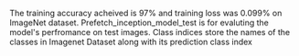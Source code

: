 The training accuracy acheived is 97% and training loss was 0.099% on ImageNet dataset.
Prefetch_inception_model_test is for evaluting the model's perfromance on test images.
Class indices store the names of the classes in Imagenet Dataset along with its prediction class index
